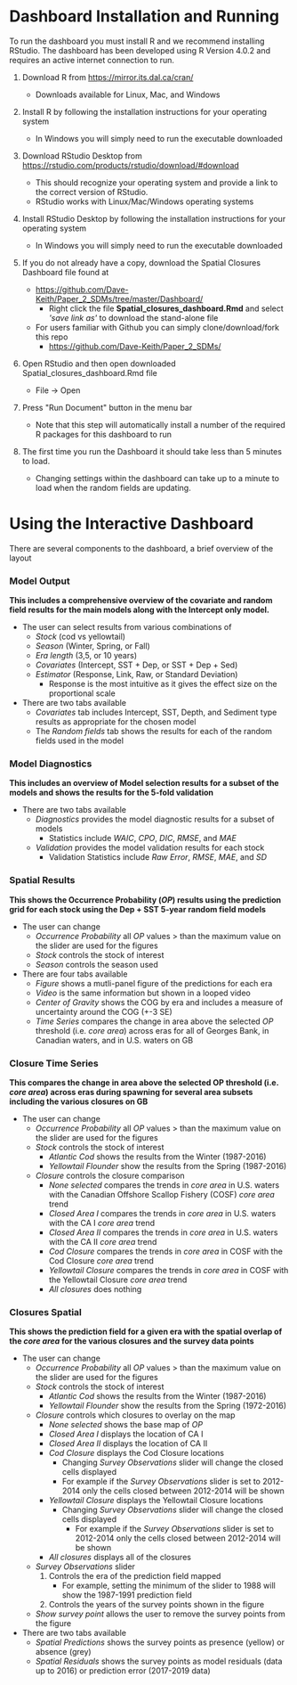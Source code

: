 # Dashboard Installation and Running

To run the dashboard you must install R and we recommend installing RStudio.  The dashboard has been developed using R Version 4.0.2 and requires an active internet connection to run.

1. Download R from https://mirror.its.dal.ca/cran/ 
    - Downloads available for Linux, Mac, and Windows

2. Install R by following the installation instructions for your operating system
    - In Windows you will simply need to run the executable downloaded

3. Download RStudio Desktop from https://rstudio.com/products/rstudio/download/#download
    - This should recognize your operating system and provide a link to the correct version of RStudio.
    - RStudio works with Linux/Mac/Windows operating systems

4. Install RStudio Desktop by following the installation instructions for your operating system
    - In Windows you will simply need to run the executable downloaded
  
5. If you do not already have a copy, download the Spatial Closures Dashboard file found at
    - https://github.com/Dave-Keith/Paper_2_SDMs/tree/master/Dashboard/
      - Right click the file **Spatial_closures_dashboard.Rmd** and select *'save link as'* to download the stand-alone file
    - For users familiar with Github you can simply clone/download/fork this repo
        - https://github.com/Dave-Keith/Paper_2_SDMs/
  
6. Open RStudio and then open downloaded Spatial_closures_dashboard.Rmd file
      - File -> Open

7. Press "Run Document" button in the menu bar
      - Note that this step will automatically install a number of the required R packages for this dashboard to run
  
8. The first time you run the Dashboard it should take less than 5 minutes to load.
      - Changing settings within the dashboard can take up to a minute to load when the random fields are updating.

# Using the Interactive Dashboard 

There are several components to the dashboard, a brief overview of the layout

### Model Output

**This includes a comprehensive overview of the covariate and random field results for the main models along with the Intercept only model.**

  - The user can select results from various combinations of
    - *Stock* (cod vs yellowtail)
    - *Season* (Winter, Spring, or Fall)
    - *Era length* (3,5, or 10 years)
    - *Covariates* (Intercept, SST + Dep, or SST + Dep + Sed)
    - *Estimator* (Response, Link, Raw, or Standard Deviation)
      - Response is the most intuitive as it gives the effect size on the proportional scale
  - There are two tabs available
    - *Covariates* tab includes Intercept, SST, Depth, and Sediment type results as appropriate for the chosen model
    - The *Random fields* tab shows the results for each of the random fields used in the model

### Model Diagnostics

**This includes an overview of Model selection results for a subset of the models and shows the results for the 5-fold validation**
  
  - There are two tabs available
    - *Diagnostics* provides the model diagnostic results for a subset of models
      - Statistics include *WAIC*, *CPO*, *DIC*, *RMSE*, and *MAE*
    - *Validation* provides the model validation results for each stock
      - Validation Statistics include *Raw Error*, *RMSE*, *MAE*, and *SD*
      
### Spatial Results 

**This shows the Occurrence Probability (*OP*) results using the prediction grid for each stock using the Dep + SST 5-year random field models**

  - The user can change
    - *Occurrence Probability* all *OP* values > than the maximum value on the slider are used for the figures
    - *Stock* controls the stock of interest
    - *Season* controls the season used 
  - There are four tabs available
    - *Figure* shows a mutli-panel figure of the predictions for each era
    - *Video* is the same information but shown in a looped video
    - *Center of Gravity* shows the COG by era and includes a measure of uncertainty around the COG (+-3 SE)
    - *Time Series* compares the change in area above the selected *OP* threshold (i.e. *core area*) across eras for all of Georges Bank, in Canadian waters, and in U.S. waters on GB

### Closure Time Series

**This compares the change in area above the selected OP threshold (i.e. *core area*) across eras during spawning for several area subsets including the various closures on GB**

 - The user can change
    - *Occurrence Probability* all *OP* values > than the maximum value on the slider are used for the figures
    - *Stock* controls the stock of interest
      - *Atlantic Cod* shows the results from the Winter (1987-2016)
      - *Yellowtail Flounder* show the results from the Spring (1987-2016)
    - *Closure* controls the closure comparison
      - *None selected* compares the trends in *core area* in U.S. waters with the Canadian Offshore Scallop Fishery (COSF) *core area* trend
      - *Closed Area I* compares the trends in *core area* in U.S. waters with the CA I *core area* trend
      - *Closed Area II* compares the trends in *core area* in U.S. waters with the CA II *core area* trend
      - *Cod Closure* compares the trends in *core area* in COSF with the Cod Closure *core area* trend
      - *Yellowtail Closure* compares the trends in *core area* in COSF with the Yellowtail Closure *core area* trend
      - *All closures* does nothing
      
### Closures Spatial

**This shows the prediction field for a given era with the spatial overlap of the *core area* for the various closures and the survey data points**

 - The user can change
    - *Occurrence Probability* all *OP* values > than the maximum value on the slider are used for the figures
    - *Stock* controls the stock of interest
      - *Atlantic Cod* shows the results from the Winter (1987-2016)
      - *Yellowtail Flounder* show the results from the Spring (1972-2016)
    - *Closure* controls which closures to overlay on the map
      - *None selected* shows the base map of *OP*
      - *Closed Area I* displays the location of CA I
      - *Closed Area II* displays the location of CA II
      - *Cod Closure* displays the Cod Closure locations
          - Changing *Survey Observations* slider will change the closed cells displayed
          - For example if the *Survey Observations* slider is set to 2012-2014 only the cells closed between 2012-2014 will be shown
      - *Yellowtail Closure* displays the Yellowtail Closure locations
        - Changing *Survey Observations* slider will change the closed cells displayed
          - For example if the *Survey Observations* slider is set to 2012-2014 only the cells closed between 2012-2014 will be shown
      - *All closures* displays all of the closures
    - *Survey Observations* slider
      1. Controls the era of the prediction field mapped
          - For example, setting the minimum of the slider to 1988 will show the 1987-1991 prediction field
      2. Controls the years of the survey points shown in the figure
    - *Show survey point* allows the user to remove the survey points from the figure
  - There are two tabs available
    - *Spatial Predictions* shows the survey points as presence (yellow) or absence (grey)
    - *Spatial Residuals* shows the survey points as model residuals (data up to 2016) or prediction error (2017-2019 data)
  
  


        
      